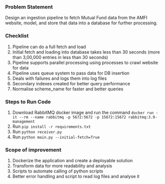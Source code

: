 ### Problem Statement

Design an ingestion pipeline to fetch Mutual Fund data from the AMFI website, model, and store that data into a database for further processing.

### Checklist

1. Pipeline can do a full fetch and load
2. Initial fetch and loading into database takes less than 30 seconds (more than 3,00,000 entries in less than 30 seconds)
3. Pipeline supports parallel processing using processes to crawl website for data
4. Pipeline uses queue system to pass data for DB insertion
5. Deals with failures and logs them into log files
6. Secondary indexes created for better query performance
7. Normalise scheme_name for faster and better queries

### Steps to Run Code

1. Download RabbitMQ docker image and run the command ```docker run -it --rm --name rabbitmq -p 5672:5672 -p 15672:15672 rabbitmq:3.9-management```
2. Run ```pip install -r requirements.txt```
2. Run ```python receiver.py ```
3. Run ```python main.py --initial-fetch=True```

### Scope of improvement

1. Dockerize the application and create a deployable solution
2. Transform data for more readability and analysis
3. Scripts to automate calling of python scripts
4. Better error handling and script to read log files and analyse it